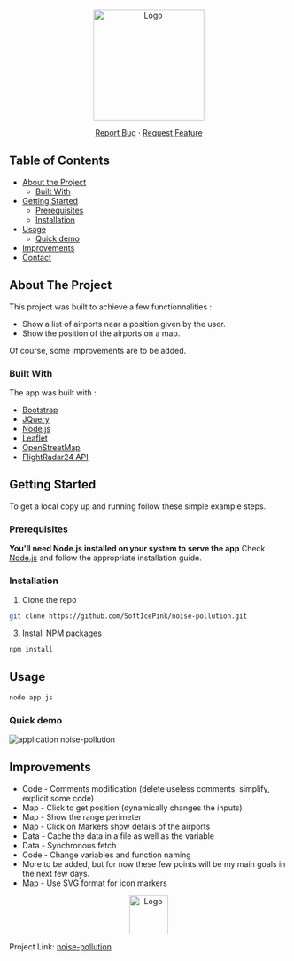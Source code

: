 <!-- PROJECT LOGO -->
<br />
<p align="center">
  <a href="https://github.com/SoftIcePink/noise-pollution">
    <img src="https://i.imgur.com/CT0EagA.png" alt="Logo" width="200" height="200">
  </a>


  <p align="center">
    <a href="https://github.com/SoftIcePink/noise-pollution/issues">Report Bug</a>
    ·
    <a href="https://github.com/SoftIcePink/noise-pollution/issues">Request Feature</a>
  </p>
</p>



<!-- TABLE OF CONTENTS -->
## Table of Contents

* [About the Project](#about-the-project)
  * [Built With](#built-with)
* [Getting Started](#getting-started)
  * [Prerequisites](#prerequisites)
  * [Installation](#installation)
* [Usage](#usage)
  * [Quick demo](#quick-demo)
* [Improvements](#improvements)
* [Contact](#contact)



<!-- ABOUT THE PROJECT -->
## About The Project

This project was built to achieve a few functionnalities :
* Show a list of airports near a position given by the user.
* Show the position of the airports on a map.

Of course, some improvements are to be added.

### Built With
The app was built with :
* [Bootstrap](https://getbootstrap.com)
* [JQuery](https://jquery.com)
* [Node.js](https://nodejs.org/en/)
* [Leaflet](https://leafletjs.com/)
* [OpenStreetMap](https://www.openstreetmap.org/#map=8/46.825/8.224)
* [FlightRadar24 API](https://www.flightradar24.com/_json/airports.php)



<!-- GETTING STARTED -->
## Getting Started

To get a local copy up and running follow these simple example steps.

### Prerequisites
**You'll need Node.js installed on your system to serve the app**
Check [Node.js](https://nodejs.org/en/) and follow the appropriate installation guide.

### Installation

1. Clone the repo
```sh
git clone https://github.com/SoftIcePink/noise-pollution.git
```
3. Install NPM packages
```sh
npm install
```

<!-- USAGE EXAMPLES -->
## Usage

```sh
node app.js
```
### Quick demo

![application noise-pollution](https://i.imgur.com/S7YNCUt.png)

## Improvements
* Code - Comments modification (delete useless comments, simplify, explicit some code)
* Map - Click to get position (dynamically changes the inputs)
* Map - Show the range perimeter
* Map - Click on Markers show details of the airports
* Data - Cache the data in a file as well as the variable
* Data - Synchronous fetch
* Code - Change variables and function naming
* More to be added, but for now these few points will be my main goals in the next few days.
* Map - Use SVG format for icon markers

<!-- CONTACT -->
<p align="center">
  
  <a href="https://github.com/SoftIcePink">
    <img src="https://i.imgur.com/vADoYGW.png" alt="Logo" width="70" height="70">
  </a></p>

Project Link: [noise-pollution](https://github.com/SoftIcePink/noise-pollution)

